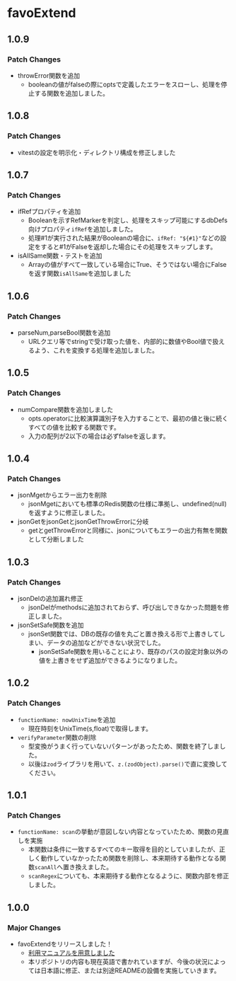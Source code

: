 # favoExtend

## 1.0.9

### Patch Changes

- throwError関数を追加
  - booleanの値がfalseの際にoptsで定義したエラーをスローし、処理を停止する関数を追加しました。

## 1.0.8

### Patch Changes

- vitestの設定を明示化・ディレクトリ構成を修正しました

## 1.0.7

### Patch Changes

- ifRefプロパティを追加
  - Booleanを示すRefMarkerを判定し、処理をスキップ可能にするdbDefs向けプロパティ`ifRef`を追加しました。
  - 処理#1が実行された結果がBooleanの場合に、`ifRef: "${#1}"`などの設定をすると#1がFalseを返却した場合にその処理をスキップします。
- isAllSame関数・テストを追加
  - Arrayの値がすべて一致している場合にTrue、そうではない場合にFalseを返す関数`isAllSame`を追加しました

## 1.0.6

### Patch Changes

- parseNum,parseBool関数を追加
  - URLクエリ等でstringで受け取った値を、内部的に数値やBool値で扱えるよう、これを変換する処理を追加しました。

## 1.0.5

### Patch Changes

- numCompare関数を追加しました
  - opts.operatorに比較演算識別子を入力することで、最初の値と後に続くすべての値を比較する関数です。
  - 入力の配列が2以下の場合は必ずfalseを返します。

## 1.0.4

### Patch Changes

- jsonMgetからエラー出力を削除
  - jsonMgetにおいても標準のRedis関数の仕様に準拠し、undefined(null)を返すように修正しました。
- jsonGetをjsonGetとjsonGetThrowErrorに分岐
  - getとgetThrowErrorと同様に、jsonについてもエラーの出力有無を関数として分断しました

## 1.0.3

### Patch Changes

- jsonDelの追加漏れ修正
  - jsonDelがmethodsに追加されておらず、呼び出しできなかった問題を修正しました。
- jsonSetSafe関数を追加
  - jsonSet関数では、DBの既存の値を丸ごと置き換える形で上書きしてしまい、データの追加などができない状況でした。
    - jsonSetSafe関数を用いることにより、既存のパスの設定対象以外の値を上書きをせず追加ができるようになりました。

## 1.0.2

### Patch Changes

- `functionName: nowUnixTime`を追加
  - 現在時刻をUnixTime(s,float)で取得します。
- `verifyParameter`関数の削除
  - 型変換がうまく行っていないパターンがあったため、関数を終了しました。
  - 以後は`zod`ライブラリを用いて、`z.(zodObject).parse()`で直に変換してください。

## 1.0.1

### Patch Changes

- `functionName: scan`の挙動が意図しない内容となっていたため、関数の見直しを実施
  - 本関数は条件に一致するすべてのキー取得を目的としていましたが、正しく動作していなかったため関数を削除し、本来期待する動作となる関数`scanAll`へ置き換えました。
  - `scanRegex`についても、本来期待する動作となるように、関数内部を修正しました。

## 1.0.0

### Major Changes

- favoExtendをリリースしました！
  - [利用マニュアルを用意しました](https://zenn.dev/nkte8/books/favoextend-manual)
  - 本リポジトリの内容も現在英語で書かれていますが、今後の状況によっては日本語に修正、または別途READMEの設備を実施していきます。
